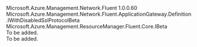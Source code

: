 <Type Name="IWithDisabledSslProtocol" FullName="Microsoft.Azure.Management.Network.Fluent.ApplicationGateway.Definition.IWithDisabledSslProtocol">
  <TypeSignature Language="C#" Value="public interface IWithDisabledSslProtocol : Microsoft.Azure.Management.Network.Fluent.ApplicationGateway.Definition.IWithDisabledSslProtocolBeta, Microsoft.Azure.Management.ResourceManager.Fluent.Core.IBeta" />
  <TypeSignature Language="ILAsm" Value=".class public interface auto ansi abstract IWithDisabledSslProtocol implements class Microsoft.Azure.Management.Network.Fluent.ApplicationGateway.Definition.IWithDisabledSslProtocolBeta, class Microsoft.Azure.Management.ResourceManager.Fluent.Core.IBeta" />
  <TypeSignature Language="DocId" Value="T:Microsoft.Azure.Management.Network.Fluent.ApplicationGateway.Definition.IWithDisabledSslProtocol" />
  <TypeSignature Language="VB.NET" Value="Public Interface IWithDisabledSslProtocol&#xA;Implements IBeta, IWithDisabledSslProtocolBeta" />
  <TypeSignature Language="F#" Value="type IWithDisabledSslProtocol = interface&#xA;    interface IWithDisabledSslProtocolBeta&#xA;    interface IBeta" />
  <AssemblyInfo>
    <AssemblyName>Microsoft.Azure.Management.Network.Fluent</AssemblyName>
    <AssemblyVersion>1.0.0.60</AssemblyVersion>
  </AssemblyInfo>
  <Interfaces>
    <Interface>
      <InterfaceName>Microsoft.Azure.Management.Network.Fluent.ApplicationGateway.Definition.IWithDisabledSslProtocolBeta</InterfaceName>
    </Interface>
    <Interface>
      <InterfaceName>Microsoft.Azure.Management.ResourceManager.Fluent.Core.IBeta</InterfaceName>
    </Interface>
  </Interfaces>
  <Docs>
    <summary>To be added.</summary>
    <remarks>To be added.</remarks>
  </Docs>
  <Members />
</Type>